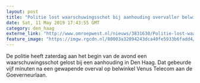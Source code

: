 ```yaml
---
layout: post
title: "Politie lost waarschuwingsschot bij aanhouding overvaller belwinkel"
date: Sat, 11 May 2019 17:43:55 GMT
category: den_haag
externe_link: "http://www.omroepwest.nl/nieuws/3831630/Politie-lost-waarschuwingsschot-bij-aanhouding-overvaller-belwinkel"
feature_image: "https://imgw.rgcdn.nl/80003a32094243dca40fe5933b6fadd4/opener/3831632.jpg"
---
```


De politie heeft zaterdag aan het begin van de avond een waarschuwingsschot gelost bij een aanhouding in Den Haag. Dat gebeurde vijf minuten na een gewapende overval op belwinkel Venus Telecom aan de Goeverneurlaan.
